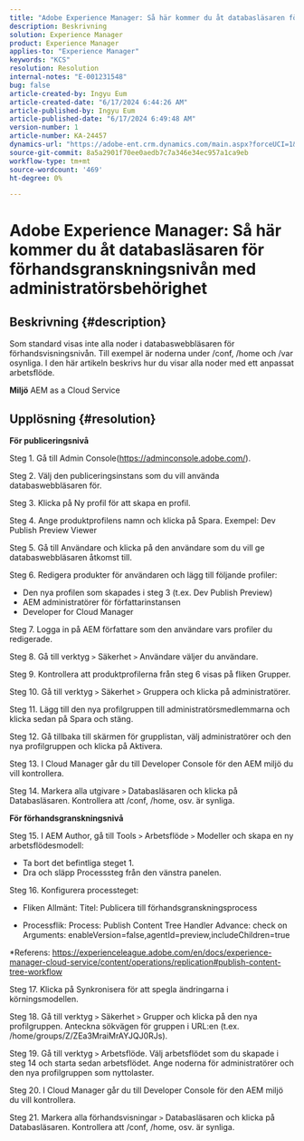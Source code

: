 ```yaml
---
title: "Adobe Experience Manager: Så här kommer du åt databasläsaren för förhandsgranskningsnivån med administratörsbehörighet"
description: Beskrivning
solution: Experience Manager
product: Experience Manager
applies-to: "Experience Manager"
keywords: "KCS"
resolution: Resolution
internal-notes: "E-001231548"
bug: false
article-created-by: Ingyu Eum
article-created-date: "6/17/2024 6:44:26 AM"
article-published-by: Ingyu Eum
article-published-date: "6/17/2024 6:49:48 AM"
version-number: 1
article-number: KA-24457
dynamics-url: "https://adobe-ent.crm.dynamics.com/main.aspx?forceUCI=1&pagetype=entityrecord&etn=knowledgearticle&id=023f7d06-752c-ef11-840b-000d3a5c0892"
source-git-commit: 8a5a2901f70ee0aedb7c7a346e34ec957a1ca9eb
workflow-type: tm+mt
source-wordcount: '469'
ht-degree: 0%

---
```


# Adobe Experience Manager: Så här kommer du åt databasläsaren för förhandsgranskningsnivån med administratörsbehörighet

## Beskrivning {#description}


Som standard visas inte alla noder i databaswebbläsaren för förhandsvisningsnivån. Till exempel är noderna under /conf, /home och /var osynliga. I den här artikeln beskrivs hur du visar alla noder med ett anpassat arbetsflöde.

<b>Miljö</b>
AEM as a Cloud Service


## Upplösning {#resolution}


<b>För publiceringsnivå</b>

Steg 1. Gå till Admin Console(https://adminconsole.adobe.com/).

Steg 2. Välj den publiceringsinstans som du vill använda databaswebbläsaren för.

Steg 3. Klicka på Ny profil för att skapa en profil.

Steg 4. Ange produktprofilens namn och klicka på Spara.
Exempel: Dev Publish Preview Viewer

Steg 5. Gå till Användare och klicka på den användare som du vill ge databaswebbläsaren åtkomst till.

Steg 6. Redigera produkter för användaren och lägg till följande profiler:
- Den nya profilen som skapades i steg 3 (t.ex. Dev Publish Preview)
- AEM administratörer för författarinstansen
- Developer for Cloud Manager

Steg 7. Logga in på AEM författare som den användare vars profiler du redigerade.

Steg 8. Gå till verktyg `>`  Säkerhet `>`  Användare väljer du användare.

Steg 9. Kontrollera att produktprofilerna från steg 6 visas på fliken Grupper.

Steg 10. Gå till verktyg `>`  Säkerhet `>`  Gruppera och klicka på administratörer.

Steg 11. Lägg till den nya profilgruppen till administratörsmedlemmarna och klicka sedan på Spara och stäng.

Steg 12. Gå tillbaka till skärmen för grupplistan, välj administratörer och den nya profilgruppen och klicka på Aktivera.

Steg 13. I Cloud Manager går du till Developer Console för den AEM miljö du vill kontrollera.

Steg 14. Markera alla utgivare `>`  Databasläsaren och klicka på Databasläsaren.
Kontrollera att /conf, /home, osv. är synliga.

<b>För förhandsgranskningsnivå</b>

Steg 15. I AEM Author, gå till Tools `>`  Arbetsflöde `>`  Modeller och skapa en ny arbetsflödesmodell:
- Ta bort det befintliga steget 1.
- Dra och släpp Processsteg från den vänstra panelen.

Steg 16. Konfigurera processteget:

- Fliken Allmänt: Titel: Publicera till förhandsgranskningsprocess

- Processflik: Process: Publish Content Tree Handler Advance: check on Arguments: enableVersion=false,agentId=preview,includeChildren=true

\*Referens: https://experienceleague.adobe.com/en/docs/experience-manager-cloud-service/content/operations/replication#publish-content-tree-workflow

Steg 17. Klicka på Synkronisera för att spegla ändringarna i körningsmodellen.

Steg 18. Gå till verktyg `>`  Säkerhet `>`  Grupper och klicka på den nya profilgruppen.
Anteckna sökvägen för gruppen i URL:en (t.ex. /home/groups/Z/ZEa3MraiMrAYJQJ0RJs).

Steg 19. Gå till verktyg `>`  Arbetsflöde. Välj arbetsflödet som du skapade i steg 14 och starta sedan arbetsflödet.
Ange noderna för administratörer och den nya profilgruppen som nyttolaster.

Steg 20. I Cloud Manager går du till Developer Console för den AEM miljö du vill kontrollera.

Steg 21. Markera alla förhandsvisningar `>`  Databasläsaren och klicka på Databasläsaren.
Kontrollera att /conf, /home, osv. är synliga.
